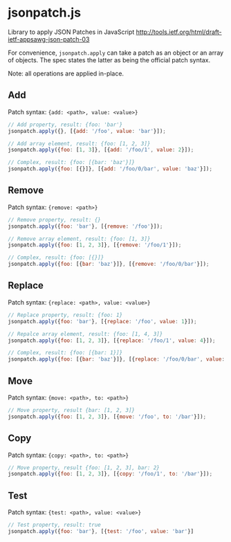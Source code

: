 jsonpatch.js
============
Library to apply JSON Patches in JavaScript
http://tools.ietf.org/html/draft-ietf-appsawg-json-patch-03

For convenience, ``jsonpatch.apply`` can take a patch as an object
or an array of objects. The spec states the latter as being the official
patch syntax.

Note: all operations are applied in-place.

Add
---
Patch syntax: ``{add: <path>, value: <value>}``

```javascript
// Add property, result: {foo: 'bar'}
jsonpatch.apply({}, [{add: '/foo', value: 'bar'}]);

// Add array element, result: {foo: [1, 2, 3]}
jsonpatch.apply({foo: [1, 3]}, [{add: '/foo/1', value: 2}]);

// Complex, result: {foo: [{bar: 'baz'}]}
jsonpatch.apply({foo: [{}]}, [{add: '/foo/0/bar', value: 'baz'}]);
```

Remove
------
Patch syntax: ``{remove: <path>}``

```javascript
// Remove property, result: {}
jsonpatch.apply({foo: 'bar'}, [{remove: '/foo'}]);

// Remove array element, result: {foo: [1, 3]}
jsonpatch.apply({foo: [1, 2, 3]}, [{remove: '/foo/1'}]);

// Complex, result: {foo: [{}]}
jsonpatch.apply({foo: [{bar: 'baz'}]}, [{remove: '/foo/0/bar'}]);
```

Replace
-------
Patch syntax: ``{replace: <path>, value: <value>}``

```javascript
// Replace property, result: {foo: 1}
jsonpatch.apply({foo: 'bar'}, [{replace: '/foo', value: 1}]);

// Repalce array element, result: {foo: [1, 4, 3]}
jsonpatch.apply({foo: [1, 2, 3]}, [{replace: '/foo/1', value: 4}]);

// Complex, result: {foo: [{bar: 1}]}
jsonpatch.apply({foo: [{bar: 'baz'}]}, [{replace: '/foo/0/bar', value: 1}]);
```

Move
----
Patch syntax: ``{move: <path>, to: <path>}``

```javascript
// Move property, result {bar: [1, 2, 3]}
jsonpatch.apply({foo: [1, 2, 3]}, [{move: '/foo', to: '/bar'}]);
```

Copy
----
Patch syntax: ``{copy: <path>, to: <path>}``

```javascript
// Move property, result {foo: [1, 2, 3], bar: 2}
jsonpatch.apply({foo: [1, 2, 3]}, [{copy: '/foo/1', to: '/bar'}]);
```

Test
----
Patch syntax: ``{test: <path>, value: <value>}``

```javascript
// Test property, result: true
jsonpatch.apply({foo: 'bar'}, [{test: '/foo', value: 'bar'}]
```
